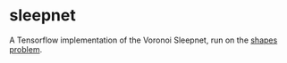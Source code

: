 # sleepnet

A Tensorflow implementation of the Voronoi Sleepnet, run on the [shapes problem](https://github.com/mitaffinity/core/tree/master/sandbox/shapes_fc_simple).
